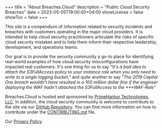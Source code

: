 +++
title = "About Breaches.Cloud"
description = "Public Cloud Security Breaches"
date = 2023-05-05T19:00:00+04:00
showLicense = false
showToc = false
+++

This site is a compendium of information related to security incidents and breaches with customers operating in the major cloud providers. It is intended to help cloud security practitioners articulate the risks of specific cloud security mistakes and to help them inform their respective leadership, development, and operations teams.

Our goal is to provide the security community a go-to place for identifying real-world examples of how cloud security misconfigurations have impacted real customers. It's one thing for us to say *"It's a bad idea to attach the S3FullAccess policy to your instance role when you only need to write to a single logging bucket,"* and quite another to say *"The 2019 Capital One breach wouldn't have resulted in a 100 million dollar fine if the engineer deploying the WAF hadn't attached the S3FullAccess to the \*\*\*WAF-Role"*

Breaches.Cloud is hosted and sponsored by [PrimeHarbor Technologies, LLC](https://www.primeharbor.com). In addition, the cloud security community is welcome to contribute to the site via our [GitHub Repository](https://github.com/jchrisfarris/breaches.cloud). You can find more information on how to contribute under the [CONTRIBUTING.md](https://github.com/jchrisfarris/breaches.cloud/CONTRIBUTING.md) file.

Our [Privacy Policy](/privacy).
